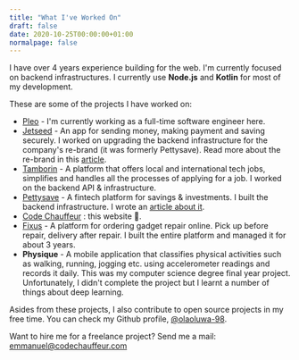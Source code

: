 ```yaml
---
title: "What I've Worked On"
draft: false
date: 2020-10-25T00:00:00+01:00
normalpage: false
---
```


I have over 4 years experience building for the web. I'm currently focused on backend infrastructures. I currently use **Node.js** and **Kotlin** for most of my development.

These are some of the projects I have worked on:

- [Pleo](https://pleo.io) - I'm currently working as a full-time software engineer here.
- [Jetseed](https://jetseed.com) - An app for sending money, making payment and saving securely. I worked on upgrading the backend infrastructure for the company's re-brand (it was formerly Pettysave). Read more about the re-brand in this [article](https://blog.jetseed.com/pettysave-is-now-jetseed-2918ea2c3c76).
- [Tamborin](https://tamborin.io) - A platform that offers local and international tech jobs, simplifies and handles all the processes of applying for a job. I worked on the backend API & infrastructure.
- [Pettysave](https://pettysave.com) - A fintech platform for savings & investments. I built the backend infrastructure. I wrote an [article about it](/my-experience-with-rebuilding-a-product-from-ground-up).
- [Code Chauffeur](https://codechauffeur.com) : this website 👀.
- [Fixus](https://fixus.com.ng) - A platform for ordering gadget repair online. Pick up before repair, delivery after repair. I built the entire platform and managed it for about 3 years.
- **Physique** - A mobile application that classifies physical activities such as walking, running, jogging etc. using accelerometer readings and records it daily. This was my computer science degree final year project. Unfortunately, I didn't complete the project but I learnt a number of things about deep learning.

Asides from these projects, I also contribute to open source projects in my free time. You can check my Github profile, [@olaoluwa-98](https://github.com/olaoluwa-98).

Want to hire me for a freelance project? Send me a mail: emmanuel@codechauffeur.com
